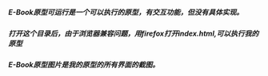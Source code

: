 ##### E-Book原型可运行是一个可以执行的原型，有交互功能，但没有具体实现。

##### 打开这个目录后，由于浏览器兼容问题，用firefox打开index.html,可以执行我的原型

##### E-Book原型图片是我的原型的所有界面的截图。